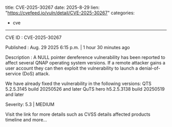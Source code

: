  
title: CVE-2025-30267
date: 2025-8-29
lien: "https://cvefeed.io/vuln/detail/CVE-2025-30267"
categories:
  - cve
---

CVE ID : CVE-2025-30267

Published :  Aug. 29
2025
6:15 p.m. | 1 hour
30 minutes ago

Description : A NULL pointer dereference vulnerability has been reported to affect several QNAP operating system versions. If a remote attacker gains a user account
they can then exploit the vulnerability to launch a denial-of-service (DoS) attack.

We have already fixed the vulnerability in the following versions:
QTS 5.2.5.3145 build 20250526 and later
QuTS hero h5.2.5.3138 build 20250519 and later

Severity: 5.3 | MEDIUM

Visit the link for more details
such as CVSS details
affected products
timeline
and more...

